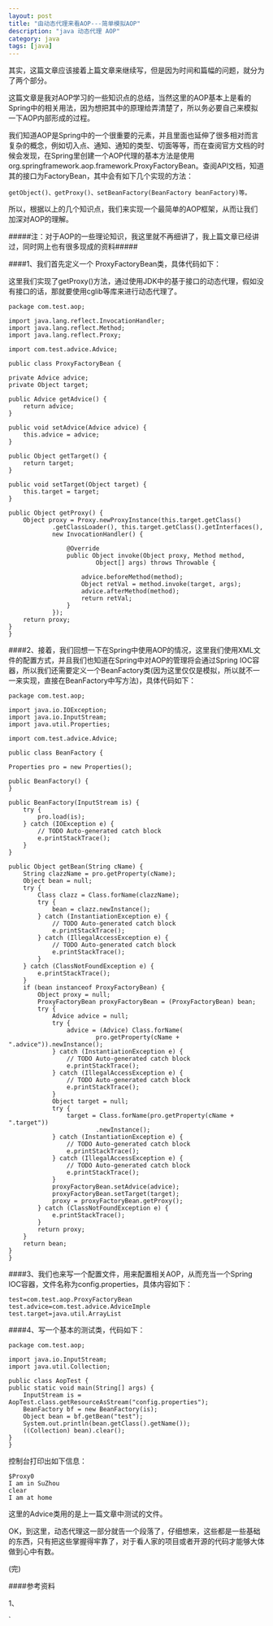 ```yaml
---
layout: post
title: "由动态代理来看AOP---简单模拟AOP"
description: "java 动态代理 AOP"
category: java
tags: [java]
---
```


其实，这篇文章应该接着上篇文章来继续写，但是因为时间和篇幅的问题，就分为了两个部分。

这篇文章是我对AOP学习的一些知识点的总结，当然这里的AOP基本上是看的Spring中的相关用法，因为想把其中的原理给弄清楚了，所以务必要自己来模拟一下AOP内部形成的过程。

我们知道AOP是Spring中的一个很重要的元素，并且里面也延伸了很多相对而言复杂的概念，例如切入点、通知、通知的类型、切面等等，而在查阅官方文档的时候会发现，在Spring里创建一个AOP代理的基本方法是使用org.springframework.aop.framework.ProxyFactoryBean。查阅API文档，知道其的接口为FactoryBean，其中会有如下几个实现的方法：

    getObject()、getProxy()、setBeanFactory(BeanFactory beanFactory)等。

所以，根据以上的几个知识点，我们来实现一个最简单的AOP框架，从而让我们加深对AOP的理解。

#####注：对于AOP的一些理论知识，我这里就不再细讲了，我上篇文章已经讲过，同时网上也有很多现成的资料#####

####1、我们首先定义一个 ProxyFactoryBean类，具体代码如下：

这里我们实现了getProxy()方法，通过使用JDK中的基于接口的动态代理，假如没有接口的话，那就要使用cglib等库来进行动态代理了。

    package com.test.aop;

    import java.lang.reflect.InvocationHandler;
    import java.lang.reflect.Method;
    import java.lang.reflect.Proxy;

    import com.test.advice.Advice;

    public class ProxyFactoryBean {

	private Advice advice;
	private Object target;

	public Advice getAdvice() {
		return advice;
	}

	public void setAdvice(Advice advice) {
		this.advice = advice;
	}

	public Object getTarget() {
		return target;
	}

	public void setTarget(Object target) {
		this.target = target;
	}

	public Object getProxy() {
		Object proxy = Proxy.newProxyInstance(this.target.getClass()
				.getClassLoader(), this.target.getClass().getInterfaces(),
				new InvocationHandler() {

					@Override
					public Object invoke(Object proxy, Method method,
							Object[] args) throws Throwable {

						advice.beforeMethod(method);
						Object retVal = method.invoke(target, args);
						advice.afterMethod(method);
						return retVal;
					}
				});
		return proxy;
	}
    }
####2、接着，我们回想一下在Spring中使用AOP的情况，这里我们使用XML文件的配置方式，并且我们也知道在Spring中对AOP的管理将会通过Spring IOC容器，所以我们还需要定义一个BeanFactory类(因为这里仅仅是模拟，所以就不一一来实现，直接在BeanFactory中写方法)，具体代码如下：

    package com.test.aop;

    import java.io.IOException;
    import java.io.InputStream;
    import java.util.Properties;

    import com.test.advice.Advice;

    public class BeanFactory {

	Properties pro = new Properties();

	public BeanFactory() {
	}

	public BeanFactory(InputStream is) {
		try {
			pro.load(is);
		} catch (IOException e) {
			// TODO Auto-generated catch block
			e.printStackTrace();
		}
	}

	public Object getBean(String cName) {
		String clazzName = pro.getProperty(cName);
		Object bean = null;
		try {
			Class clazz = Class.forName(clazzName);
			try {
				bean = clazz.newInstance();
			} catch (InstantiationException e) {
				// TODO Auto-generated catch block
				e.printStackTrace();
			} catch (IllegalAccessException e) {
				// TODO Auto-generated catch block
				e.printStackTrace();
			}
		} catch (ClassNotFoundException e) {
			e.printStackTrace();
		}
		if (bean instanceof ProxyFactoryBean) {
			Object proxy = null;
			ProxyFactoryBean proxyFactoryBean = (ProxyFactoryBean) bean;
			try {
				Advice advice = null;
				try {
					advice = (Advice) Class.forName(
							pro.getProperty(cName + ".advice")).newInstance();
				} catch (InstantiationException e) {
					// TODO Auto-generated catch block
					e.printStackTrace();
				} catch (IllegalAccessException e) {
					// TODO Auto-generated catch block
					e.printStackTrace();
				}
				Object target = null;
				try {
					target = Class.forName(pro.getProperty(cName + ".target"))
							.newInstance();
				} catch (InstantiationException e) {
					// TODO Auto-generated catch block
					e.printStackTrace();
				} catch (IllegalAccessException e) {
					// TODO Auto-generated catch block
					e.printStackTrace();
				}
				proxyFactoryBean.setAdvice(advice);
				proxyFactoryBean.setTarget(target);
				proxy = proxyFactoryBean.getProxy();
			} catch (ClassNotFoundException e) {
				e.printStackTrace();
			}
			return proxy;
		}
		return bean;
	}
    }

####3、我们也来写一个配置文件，用来配置相关AOP，从而充当一个Spring IOC容器，文件名称为config.properties，具体内容如下：

    test=com.test.aop.ProxyFactoryBean
    test.advice=com.test.advice.AdviceImple
    test.target=java.util.ArrayList

####4、写一个基本的测试类，代码如下：

    package com.test.aop;

    import java.io.InputStream;
    import java.util.Collection;

    public class AopTest {
	public static void main(String[] args) {
		InputStream is = AopTest.class.getResourceAsStream("config.properties");
		BeanFactory bf = new BeanFactory(is);
		Object bean = bf.getBean("test");
		System.out.println(bean.getClass().getName());
		((Collection) bean).clear();
	}
    }

控制台打印出如下信息：

    $Proxy0
    I am in SuZhou
    clear
    I am at home

这里的Advice类用的是上一篇文章中测试的文件。

OK，到这里，动态代理这一部分就告一个段落了，仔细想来，这些都是一些基础的东西，只有把这些掌握得牢靠了，对于看人家的项目或者开源的代码才能够大体做到心中有数。

(完)

####参考资料

1、









`

   








 









    







    


    




    



    
























    



    